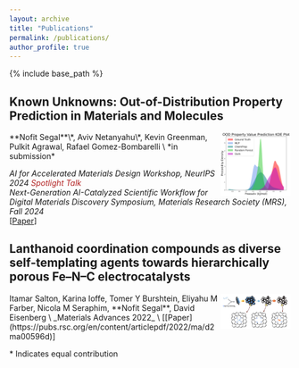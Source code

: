 ```yaml
---
layout: archive
title: "Publications"
permalink: /publications/
author_profile: true
---
```


[//]: # ({% if site.author.googlescholar %})
[//]: # (  <div class="wordwrap">You can also find my articles on <a href="{{site.author.googlescholar}}">my Google Scholar profile</a>.</div>)
[//]: # ({% endif %})

{% include base_path %}

<h2> Known Unknowns: Out-of-Distribution Property Prediction in Materials and Molecules </h2>
<img align="right" src="../images/ood_preds_kde_compare.png" width="25%">
**Nofit Segal**\*, Aviv Netanyahu\*, Kevin Greenman, Pulkit Agrawal, Rafael Gomez-Bombarelli \
*in submission* 

_AI for Accelerated Materials Design Workshop, NeurIPS 2024_ <span style="color:firebrick"> _Spotlight Talk_ </span> \
_Next-Generation AI-Catalyzed Scientific Workflow for Digital Materials Discovery Symposium, Materials Research Society (MRS), Fall 2024_ \
[[Paper](https://openreview.net/pdf?id=HkfnueE7Ae)]  
<!-- [[Code](https://github.com/DanHrmti/ECRL)]  [[Website](https://sites.google.com/view/entity-centric-rl/)]   -->
<!-- [[Talk](https://youtu.be/1YJCWyLcGHk?t=1)] -->

<!-- <br/><br/> -->

<h2> Lanthanoid coordination compounds as diverse self-templating agents towards hierarchically porous Fe–N–C electrocatalysts </h2>
<img align="right" src="../images/Lanthanoid/process.png" width="25%">
Itamar Salton, Karina Ioffe, Tomer Y Burshtein, Eliyahu M Farber, Nicola M Seraphim, **Nofit Segal**, David Eisenberg \
_Materials Advances 2022_ \
[[Paper](https://pubs.rsc.org/en/content/articlepdf/2022/ma/d2ma00596d)]  

<!-- <br/><br/> -->
<!-- <h1> Workshop Papers </h1> -->

<!-- <h2> Known Unknowns: Out-of-Distribution Property Prediction in Materials and Molecules </h2>
**Nofit Segal**\*, Aviv Netanyahu\*, Kevin Greenman, Pulkit Agrawal, Rafael Gomez-Bombarelli \
_AI for Accelerated Materials Design , Neurips 2024_ -->

\* Indicates equal contribution

